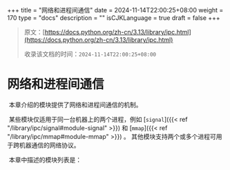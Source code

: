 +++
title = "网络和进程间通信"
date = 2024-11-14T22:00:25+08:00
weight = 170
type = "docs"
description = ""
isCJKLanguage = true
draft = false
+++

> 原文：[https://docs.python.org/zh-cn/3.13/library/ipc.html](https://docs.python.org/zh-cn/3.13/library/ipc.html)
>
> 收录该文档的时间：`2024-11-14T22:00:25+08:00`

# 网络和进程间通信

​	本章介绍的模块提供了网络和进程间通信的机制。

​	某些模块仅适用于同一台机器上的两个进程，例如 [`signal`]({{< ref "/library/ipc/signal#module-signal" >}}) 和 [`mmap`]({{< ref "/library/ipc/mmap#module-mmap" >}}) 。 其他模块支持两个或多个进程可用于跨机器通信的网络协议。

​	本章中描述的模块列表是：
